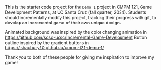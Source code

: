 This is the starter code project for the `Demo 1` project in CMPM 121, Game Development Patterns, at UC Santa Cruz (fall quarter, 2024). Students should incrementally modify this project, tracking their progress with git, to develop an incremental game of their own unique design.


Animated background was inspired by the color changing animation in https://github.com/scso-ucsc/Incremental-Game-Development 
Button outline inspired by the gradient buttons in https://ishachury20.github.io/cmpm-121-demo-1/

Thank you to both of these people for giving me inspiration to improve my game!

